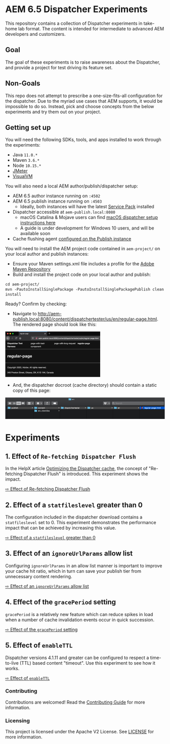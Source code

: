 # AEM 6.5 Dispatcher Experiments

This repository contains a collection of Dispatcher experiments in take-home lab format. The content is intended for intermediate to advanced AEM developers and customizers.

## Goal

The goal of these experiments is to raise awareness about the Dispatcher, and provide a project for test driving its feature set.

## Non-Goals

This repo does not attempt to prescribe a one-size-fits-all configuration for the dispatcher. Due to the myriad use cases that AEM supports, it would be impossible to do so. Instead, pick and choose concepts from the below experiments and try them out on your project.

## Getting set up

You will need the following SDKs, tools, and apps installed to work through the experiments:

- Java `11.0.*`
- Maven `3.6.*`
- Node `10.15.*`
- [JMeter](https://jmeter.apache.org/)
- [VisualVM](https://visualvm.github.io/)

You will also need a local AEM author/publish/dispatcher setup:

- AEM 6.5 author instance running on `:4502`
- AEM 6.5 publish instance running on `:4503`
    - Ideally, both instances will have the latest [Service Pack](https://docs.adobe.com/content/help/en/experience-manager-65/release-notes/service-pack/sp-release-notes.html) installed
- Dispatcher accessible at `aem-publish.local:8080`
    - macOS Catalina & Mojave users can find [macOS dispatcher setup instructions here](docs/Local-Dispatcher-macOS.md)
    - A guide is under development for Windows 10 users, and will be available soon
- Cache flushing agent [configured on the Publish instance](docs/Flush-agent-setup.md)

You will need to install the AEM project code contained in `aem-project/` on your local author and publish instances:

- Ensure your Maven settings.xml file includes a profile for the [Adobe Maven Repository](https://helpx.adobe.com/ca/experience-manager/kb/SetUpTheAdobeMavenRepository.html)
- Build and install the project code on your local author and publish:

```
cd aem-project/
mvn -PautoInstallSinglePackage -PautoInstallSinglePackagePublish clean install
```

Ready? Confirm by checking:

- Navigate to http://aem-publish.local:8080/content/dispatchertester/us/en/regular-page.html. The rendered page should look like this:
<img src="docs/img/regular-page.png" width="300">

- And, the dispatcher docroot (cache directory) should contain a static copy of this page:
<img src="docs/img/cache-docroot.png">

# Experiments

## 1. Effect of `Re-fetching Dispatcher Flush`

In the HelpX article [Optimizing the Dispatcher cache](https://helpx.adobe.com/ca/experience-manager/kb/optimizing-the-dispatcher-cache.html#refetching-flush), the concept of "Re-fetching Dispatcher Flush" is introduced. This experiment shows the impact.

[⇨ Effect of Re-fetching Dispatcher Flush](experiments/refetching-flush)

## 2. Effect of a `statfileslevel` greater than 0

The configuration included in the dispatcher download contains a `statfileslevel` set to 0. This experiment demonstrates the performance impact that can be achieved by increasing this value. 

[⇨ Effect of a `statfileslevel` greater than 0](experiments/statfileslevel)

## 3. Effect of an `ignoreUrlParams` allow list

Configuring `ignoreUrlParams` in an allow list manner is important to improve your cache hit ratio, which in turn can save your publish tier from unnecessary content rendering.

[⇨ Effect of an `ignoreUrlParams` allow list](experiments/ignoreUrlParams)

## 4. Effect of the `gracePeriod` setting

`gracePeriod` is a relatively new feature which can reduce spikes in load when a number of cache invalidation events occur in quick succession.

[⇨ Effect of the `gracePeriod` setting](experiments/gracePeriod)

## 5. Effect of `enableTTL`

Dispatcher versions 4.1.11 and greater can be configured to respect a time-to-live (TTL) based content "timeout". Use this experiment to see how it works.

[⇨ Effect of `enableTTL`](experiments/enableTTL)

### Contributing

Contributions are welcomed! Read the [Contributing Guide](./.github/CONTRIBUTING.md) for more information.

### Licensing

This project is licensed under the Apache V2 License. See [LICENSE](LICENSE) for more information.
